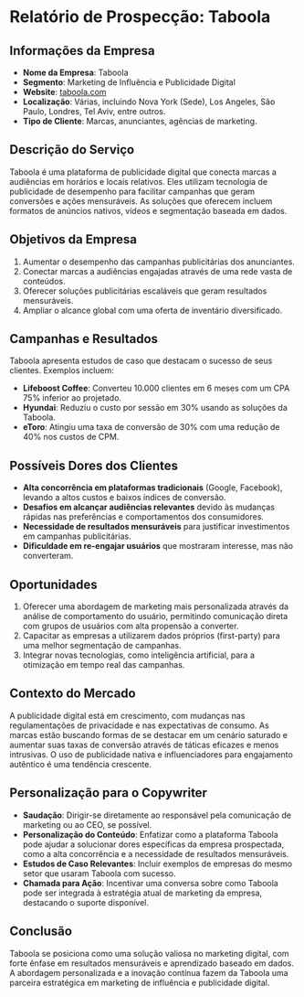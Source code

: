# Relatório de Prospecção: Taboola

## Informações da Empresa
- **Nome da Empresa**: Taboola
- **Segmento**: Marketing de Influência e Publicidade Digital
- **Website**: [taboola.com](https://www.taboola.com)
- **Localização**: Várias, incluindo Nova York (Sede), Los Angeles, São Paulo, Londres, Tel Aviv, entre outros.
- **Tipo de Cliente**: Marcas, anunciantes, agências de marketing.

## Descrição do Serviço
Taboola é uma plataforma de publicidade digital que conecta marcas a audiências em horários e locais relativos. Eles utilizam tecnologia de publicidade de desempenho para facilitar campanhas que geram conversões e ações mensuráveis. As soluções que oferecem incluem formatos de anúncios nativos, vídeos e segmentação baseada em dados.

## Objetivos da Empresa
1. Aumentar o desempenho das campanhas publicitárias dos anunciantes.
2. Conectar marcas a audiências engajadas através de uma rede vasta de conteúdos.
3. Oferecer soluções publicitárias escaláveis que geram resultados mensuráveis.
4. Ampliar o alcance global com uma oferta de inventário diversificado.

## Campanhas e Resultados
Taboola apresenta estudos de caso que destacam o sucesso de seus clientes. Exemplos incluem:
- **Lifeboost Coffee**: Converteu 10.000 clientes em 6 meses com um CPA 75% inferior ao projetado.
- **Hyundai**: Reduziu o custo por sessão em 30% usando as soluções da Taboola.
- **eToro**: Atingiu uma taxa de conversão de 30% com uma redução de 40% nos custos de CPM.

## Possíveis Dores dos Clientes
- **Alta concorrência em plataformas tradicionais** (Google, Facebook), levando a altos custos e baixos índices de conversão.
- **Desafios em alcançar audiências relevantes** devido às mudanças rápidas nas preferências e comportamentos dos consumidores.
- **Necessidade de resultados mensuráveis** para justificar investimentos em campanhas publicitárias.
- **Dificuldade em re-engajar usuários** que mostraram interesse, mas não converteram.

## Oportunidades
1. Oferecer uma abordagem de marketing mais personalizada através da análise de comportamento do usuário, permitindo comunicação direta com grupos de usuários com alta propensão a converter.
2. Capacitar as empresas a utilizarem dados próprios (first-party) para uma melhor segmentação de campanhas.
3. Integrar novas tecnologias, como inteligência artificial, para a otimização em tempo real das campanhas.

## Contexto do Mercado
A publicidade digital está em crescimento, com mudanças nas regulamentações de privacidade e nas expectativas de consumo. As marcas estão buscando formas de se destacar em um cenário saturado e aumentar suas taxas de conversão através de táticas eficazes e menos intrusivas. O uso de publicidade nativa e influenciadores para engajamento autêntico é uma tendência crescente.

## Personalização para o Copywriter
- **Saudação**: Dirigir-se diretamente ao responsável pela comunicação de marketing ou ao CEO, se possível.
- **Personalização do Conteúdo**: Enfatizar como a plataforma Taboola pode ajudar a solucionar dores específicas da empresa prospectada, como a alta concorrência e a necessidade de resultados mensuráveis.
- **Estudos de Caso Relevantes**: Incluir exemplos de empresas do mesmo setor que usaram Taboola com sucesso.
- **Chamada para Ação**: Incentivar uma conversa sobre como Taboola pode ser integrada à estratégia atual de marketing da empresa, destacando o suporte disponível.

## Conclusão
Taboola se posiciona como uma solução valiosa no marketing digital, com forte ênfase em resultados mensuráveis e aprendizado baseado em dados. A abordagem personalizada e a inovação contínua fazem da Taboola uma parceira estratégica em marketing de influência e publicidade digital.